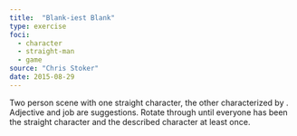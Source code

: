 ```yaml
---
title:  "Blank-iest Blank"
type: exercise
foci:
  - character
  - straight-man
  - game
source: "Chris Stoker"
date: 2015-08-29
---
```

Two person scene with one straight character, the other characterized by <adjective> <job>.
Adjective and job are suggestions.
Rotate through until everyone has been the straight character and the described character at least once.
